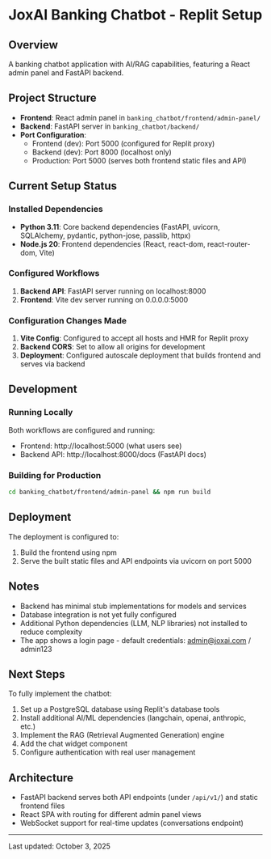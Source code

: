 # JoxAI Banking Chatbot - Replit Setup

## Overview
A banking chatbot application with AI/RAG capabilities, featuring a React admin panel and FastAPI backend.

## Project Structure
- **Frontend**: React admin panel in `banking_chatbot/frontend/admin-panel/`
- **Backend**: FastAPI server in `banking_chatbot/backend/`
- **Port Configuration**:
  - Frontend (dev): Port 5000 (configured for Replit proxy)
  - Backend (dev): Port 8000 (localhost only)
  - Production: Port 5000 (serves both frontend static files and API)

## Current Setup Status

### Installed Dependencies
- **Python 3.11**: Core backend dependencies (FastAPI, uvicorn, SQLAlchemy, pydantic, python-jose, passlib, httpx)
- **Node.js 20**: Frontend dependencies (React, react-dom, react-router-dom, Vite)

### Configured Workflows
1. **Backend API**: FastAPI server running on localhost:8000
2. **Frontend**: Vite dev server running on 0.0.0.0:5000

### Configuration Changes Made
1. **Vite Config**: Configured to accept all hosts and HMR for Replit proxy
2. **Backend CORS**: Set to allow all origins for development
3. **Deployment**: Configured autoscale deployment that builds frontend and serves via backend

## Development

### Running Locally
Both workflows are configured and running:
- Frontend: http://localhost:5000 (what users see)
- Backend API: http://localhost:8000/docs (FastAPI docs)

### Building for Production
```bash
cd banking_chatbot/frontend/admin-panel && npm run build
```

## Deployment
The deployment is configured to:
1. Build the frontend using npm
2. Serve the built static files and API endpoints via uvicorn on port 5000

## Notes
- Backend has minimal stub implementations for models and services
- Database integration is not yet fully configured
- Additional Python dependencies (LLM, NLP libraries) not installed to reduce complexity
- The app shows a login page - default credentials: admin@joxai.com / admin123

## Next Steps
To fully implement the chatbot:
1. Set up a PostgreSQL database using Replit's database tools
2. Install additional AI/ML dependencies (langchain, openai, anthropic, etc.)
3. Implement the RAG (Retrieval Augmented Generation) engine
4. Add the chat widget component
5. Configure authentication with real user management

## Architecture
- FastAPI backend serves both API endpoints (under `/api/v1/`) and static frontend files
- React SPA with routing for different admin panel views
- WebSocket support for real-time updates (conversations endpoint)

---
Last updated: October 3, 2025
